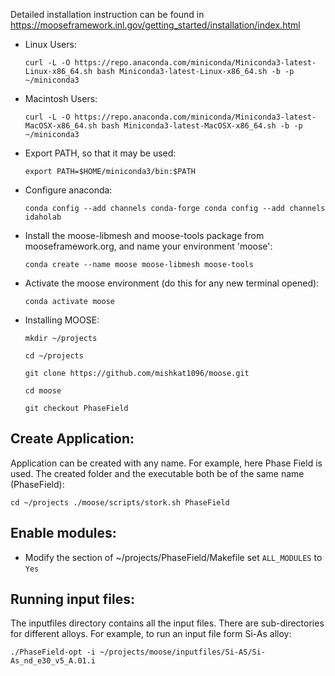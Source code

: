 Detailed installation instruction can be found in https://mooseframework.inl.gov/getting_started/installation/index.html

* Linux Users:

  `curl -L -O https://repo.anaconda.com/miniconda/Miniconda3-latest-Linux-x86_64.sh
   bash Miniconda3-latest-Linux-x86_64.sh -b -p ~/miniconda3`

* Macintosh Users:

  `curl -L -O https://repo.anaconda.com/miniconda/Miniconda3-latest-MacOSX-x86_64.sh
   bash Miniconda3-latest-MacOSX-x86_64.sh -b -p ~/miniconda3`

- Export PATH, so that it may be used:

  `export PATH=$HOME/miniconda3/bin:$PATH`

- Configure anaconda:

  `conda config --add channels conda-forge
   conda config --add channels idaholab`

- Install the moose-libmesh and moose-tools package from mooseframework.org, and name your environment 'moose':

  `conda create --name moose moose-libmesh moose-tools`

- Activate the moose environment (do this for any new terminal opened):

  `conda activate moose`

- Installing MOOSE:

  `mkdir ~/projects`
  
  `cd ~/projects`
   
  `git clone https://github.com/mishkat1096/moose.git`
   
  `cd moose`
   
  `git checkout PhaseField`

## Create Application:
Application can be created with any name. For example, here Phase Field is used. The created folder and the executable both be of the same name (PhaseField):

  `cd ~/projects
   ./moose/scripts/stork.sh PhaseField`

## Enable modules:
  - Modify the section of ~/projects/PhaseField/Makefile set `ALL_MODULES` to `Yes`

## Running input files:
The inputfiles directory contains all the input files. There are sub-directories for different alloys. For example, to run an input file form Si-As alloy:

  `./PhaseField-opt -i ~/projects/moose/inputfiles/Si-AS/Si-As_nd_e30_v5_A.01.i`
